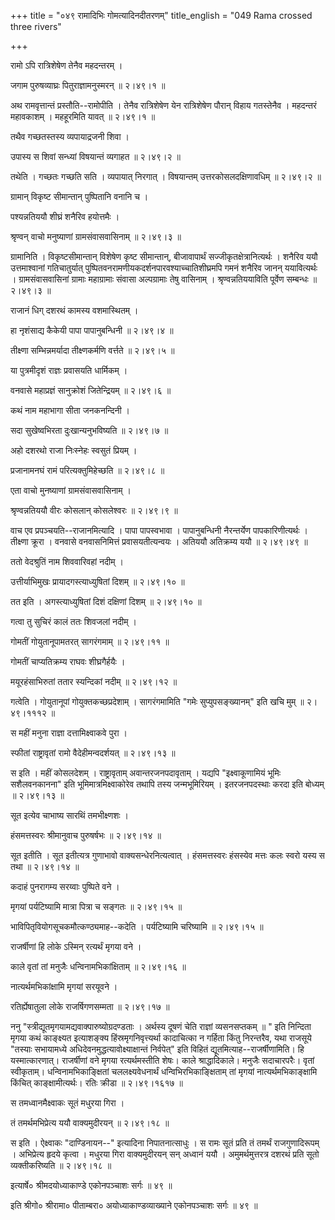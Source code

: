 +++
title = "०४९ रामादिभिः गोमत्यादिनदीतरणम्"
title_english = "049 Rama crossed three rivers"

+++


रामो ऽपि रात्रिशेषेण तेनैव महदन्तरम् ।  

जगाम पुरुषव्याघ्रः पितुराज्ञामनुस्मरन्  ॥  २।४९।१  ॥   

अथ रामवृत्तान्तं प्रस्तौति--रामोपीति । तेनैव रात्रिशेषेण येन रात्रिशेषेण
पौरान् विहाय गतस्तेनैव । महदन्तरं महावकाशम् । महहूरमिति यावत्  ॥  २।४९।१
 ॥   

  

तथैव गच्छतस्तस्य व्यपायाद्रजनी शिवा ।  

उपास्य स शिवां सन्ध्यां विषयान्तं व्यगाहत  ॥  २।४९।२  ॥   

तथेति । गच्छतः गच्छति सति । व्यपायात् निरगात् । विषयान्तम्
उत्तरकोसलदक्षिणावधिम्  ॥  २।४९।२  ॥   

  

ग्रामान् विकृष्ट सीमान्तान् पुष्पितानि वनानि च ।  

पश्यन्नतिययौ शीघ्रं शनैरिव हयोत्तमैः ।  

श्रृण्वन् वाचो मनुष्याणां ग्रामसंवासवासिनाम्  ॥  २।४९।३  ॥   

ग्रामानिति । विकृष्टसीमान्तान् विशेषेण कृष्ट सीमान्तान्, बीजावापार्थं
सज्जीकृतक्षेत्रानित्यर्थः । शनैरिव ययौ उत्तमाश्वानां गतिचातुर्यात्
पुष्पितवनरामणीयकदर्शनपारवश्याच्चातिशीघ्रमपि गमनं शनैरिव जानन्
ययावित्यर्थः । ग्रामसंवासवासिनां ग्रामाः महाग्रामाः संवासा अल्पग्रामाः
तेषु वासिनाम् । श्रृण्वन्नतिययाविति पूर्वेण सम्बन्धः  ॥  २।४९।३  ॥   

  

राजानं धिग् दशरथं कामस्य वशमास्थितम् ।  

हा नृशंसाद्य कैकेयी पापा पापानुबन्धिनी  ॥  २।४९।४  ॥   

तीक्ष्णा सम्भिन्नमर्यादा तीक्ष्णकर्मणि वर्त्तते  ॥  २।४९।५  ॥   

या पुत्रमीदृशं राज्ञः प्रवासयति धार्मिकम् ।  

वनवासे महाप्रज्ञं सानुक्रोशं जितेन्द्रियम्  ॥  २।४९।६  ॥   

कथं नाम महाभागा सीता जनकनन्दिनी ।  

सदा सुखेष्वभिरता दुःखान्यनुभविष्यति  ॥  २।४९।७  ॥   

अहो दशरथो राजा निःस्नेहः स्वसुतं प्रियम् ।  

प्रजानामनघं रामं परित्यक्तुमिहेच्छति  ॥  २।४९।८  ॥   

एता वाचो मुनष्याणां ग्रामसंवासवासिनाम् ।  

श्रृण्वन्नतिययौ वीरः कोसलान् कोसलेश्वरः  ॥  २।४९।९  ॥   

वाच एव प्रपञ्चयति--राजानमित्यादि । पापा पापस्वभावा । पापानुबन्धिनी
नैरन्तर्येण पापकारिणीत्यर्थः । तीक्ष्णा क्रूरा । वनवासे वनवासनिमित्तं
प्रवासयतीत्यन्वयः । अतिययौ अतिक्रम्य ययौ  ॥  २।४९।४९  ॥   

  

ततो वेदश्रुतिं नाम शिववारिवहां नदीम् ।  

उत्तीर्याभिमुखः प्रायादगस्त्याध्युषितां दिशम्  ॥  २।४९।१०  ॥   

तत इति । अगस्त्याध्युषितां दिशं दक्षिणां दिशम्  ॥  २।४९।१०  ॥   

  

गत्वा तु सुचिरं कालं ततः शिवजलां नदीम् ।  

गोमतीं गोयुतानूपामतरत् सागरंगमाम्  ॥  २।४९।११  ॥   

गोमतीं चाप्यतिक्रम्य राघवः शीघ्रगैर्हयैः ।  

मयूरहंसाभिरुतां ततार स्यन्दिकां नदीम्  ॥  २।४९।१२  ॥   

गत्वेति । गोयुतानूपां गोयुक्तकच्छप्रदेशाम् । सागरंगमामिति "गमेः
सुप्युपसङ्ख्यानम्" इति खचि मुम्  ॥  २।४९।१११२  ॥   

  

स महीं मनुना राज्ञा दत्तामिक्ष्वाकवे पुरा ।  

स्फीतां राष्ट्रावृतां रामो वैदेहीमन्वदर्शयत्  ॥  २।४९।१३  ॥   

स इति । महीं कोसलदेशम् । राष्ट्रावृताम् अवान्तरजनपदावृताम् । यद्यपि
"इक्ष्वाकूणामियं भूमिः सशैलवनकानना" इति भूमिमात्रमिक्ष्वाकोरेव तथापि
तस्य जन्मभूमिरियम् । इतरजनपदस्थाः करदा इति बोध्यम्  ॥  २।४९।१३  ॥   

  

सूत इत्येव चाभाष्य सारथिं तमभीक्ष्णशः ।  

हंसमत्तस्वरः श्रीमानुवाच पुरुषर्षभः  ॥  २।४९।१४  ॥   

सूत इतीति । सूत इतीत्यत्र गुणाभावो वाक्यसन्धेरनित्यत्वात् । हंसमत्तस्वरः
हंसस्येव मत्तः कलः स्वरो यस्य स तथा  ॥  २।४९।१४  ॥   

  

कदाहं पुनरागम्य सरय्वाः पुष्पिते वने ।  

मृगयां पर्यटिष्यामि मात्रा पित्रा च सङ्गतः  ॥  २।४९।१५  ॥   

भाविपितृवियोगसूचकमौत्कण्ठ्यमाह--कदेति । पर्यटिष्यामि चरिष्यामि  ॥ 
२।४९।१५  ॥   

  

राजर्षीणां हि लोके ऽस्मिन् रत्यर्थं मृगया वने ।  

काले वृतां तां मनुजैः धन्विनामभिकांक्षिताम्  ॥  २।४९।१६  ॥   

नात्यर्थमभिकांक्षामि मृगयां सरयूवने ।  

रतिर्ह्येषातुला लोके राजर्षिगणसम्मता  ॥  २।४९।१७  ॥   

ननु "स्त्रीद्यूतमृगयामद्यवाक्पारुष्योग्रदण्डताः । अर्थस्य दूषणं चेति
राज्ञां व्यसनसप्तकम्  ॥ " इति निन्दिता मृगया कथं काङ्क्ष्यत इत्याशङ्क्य
हिंस्रमृगनिवृत्त्यर्था कादाचित्का न गर्हिता किंतु निरन्तरैव, यथा राजसूये
"तस्याः सभायामध्ये अधिदेवनमुद्धत्यावोक्ष्याक्षान्तं निर्वपेत्" इति
विहितं द्यूतमित्याह--राजर्षीणामिति। हि यस्मात्कारणात्। राजर्षीणां वने
मृगया रत्यर्थमस्तीति शेषः। काले श्राद्धादिकाले। मनुजैः सदाचारपरैः। वृतां
स्वीकृताम्। धन्विनामभिकाङ्क्षितां चललक्ष्यवेधनार्थं
धन्विभिरभिकाङ्क्षिताम् तां मृगयां नात्यर्थमभिकाङ्क्षामि किंचित्
काङ्क्षामीत्यर्थः। रतिः क्रीडा  ॥  २।४९।१६१७  ॥   

  

स तमध्वानमैक्ष्वाकः सूतं मधुरया गिरा ।  

तं तमर्थमभिप्रेत्य ययौ वाक्यमुदीरयन्  ॥  २।४९।१८  ॥   

स इति । ऐक्ष्वाकः "दाण्डिनायन--" इत्यादिना निपातनात्साधुः । स रामः सूतं
प्रति तं तमर्थं राजगुणादिरूपम् । अभिप्रेत्य हृदये कृत्वा । मधुरया गिरा
वाक्यमुदीरयन् सन् अध्वानं ययौ । अमुमर्थमुत्तरत्र दशरथं प्रति सूतो
व्यक्तीकरिष्यति  ॥  २।४९।१८  ॥   

  

इत्यार्षे० श्रीमदयोध्याकाण्डे एकोनपञ्चाशः सर्गः  ॥  ४९  ॥   

इति श्रीगो० श्रीरामा० पीताम्बरा० अयोध्याकाण्डव्याख्याने एकोनपञ्चाशः
सर्गः  ॥  ४९  ॥   


